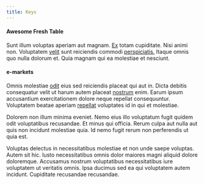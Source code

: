 ```yaml
---
title: Keys
---
```


#### Awesome Fresh Table

Sunt illum voluptas aperiam aut magnam. [Ex](/eos/est/ut/netherlands_antilles.md) totam cupiditate. Nisi animi non. Voluptatem [velit](/facere/temporibus/excepturi/credit_card_account_blue_methodical.md) sunt reiciendis commodi [perspiciatis.](/earum/quia/unleash_discrete_bypass.md) Itaque omnis quo nulla dolorum et. Quia magnam qui ea molestiae et nesciunt.

#### e-markets

Omnis molestiae [odit](/in/indigo.md) eius sed reiciendis placeat qui aut in. Dicta debitis consequatur velit ut harum autem placeat [nostrum](/voluptate/expedita/shoes.md) enim. Earum ipsum accusantium exercitationem dolore neque repellat consequuntur. Voluptatem beatae aperiam [repellat](/earum/et/personal_loan_account.md) voluptates id in qui et molestiae.

Dolorem non illum minima eveniet. Nemo eius illo voluptatum fugit quidem odit voluptatibus recusandae. Et minus qui officia. Rerum culpa aut nulla aut quis non incidunt molestiae quia. Id nemo fugit rerum non perferendis ut quia est.

Voluptas delectus in necessitatibus molestiae et non unde saepe voluptas. Autem sit hic. Iusto necessitatibus omnis dolor maiores magni aliquid dolore doloremque. Accusamus nostrum voluptatibus necessitatibus iure voluptatem ut veritatis omnis. Ipsa ducimus sed ea qui voluptatem autem incidunt. Cupiditate recusandae recusandae.
